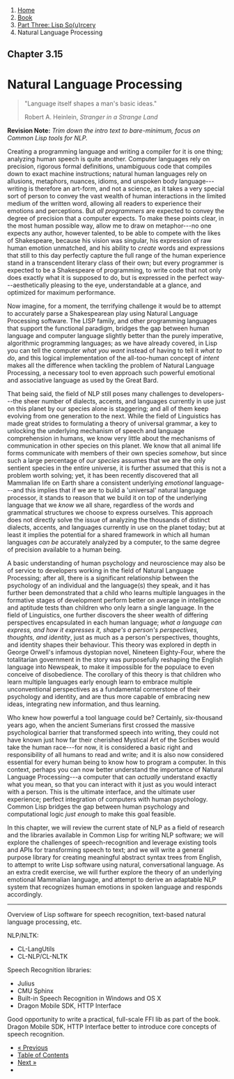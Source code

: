 <ol class="breadcrumb">
  <li><a href="/">Home</a></li>
  <li><a href="/book/">Book</a></li>
  <li><a href="/book/3-0-0-overview/">Part Three: Lisp So(u)rcery</a></li>
  <li class="active">Natural Language Processing</li>
</ol>

## Chapter 3.15

# Natural Language Processing

> "Language itself shapes a man's basic ideas."
> <footer>Robert A. Heinlein, <em>Stranger in a Strange Land</em></footer>

**Revision Note:** *Trim down the intro text to bare-minimum, focus on Common Lisp tools for NLP.*

Creating a programming language and writing a compiler for it is one thing; analyzing human speech is quite another.  Computer languages rely on precision, rigorous formal definitions, unambiguous code that compiles down to exact machine instructions; natural human languages rely on allusions, metaphors, nuances, idioms, and unspoken body language---writing is therefore an art-form, and not a science, as it takes a very special sort of person to convey the vast wealth of human interactions in the limited medium of the written word, allowing all readers to experience their emotions and perceptions.  But *all programmers* are expected to convey the degree of precision that a computer expects.  To make these points clear, in the most human possible way, allow me to draw on metaphor---no one expects any author, however talented, to be able to compete with the likes of Shakespeare, because his vision was singular, his expression of raw human emotion unmatched, and his ability to *create* words and expressions that still to this day perfectly capture the full range of the human experience stand in a transcendent literary class of their own; but every programmer is expected to be a Shakespeare of programming, to write code that not only does exactly what it is supposed to do, but is expressed in the perfect way---aesthetically pleasing to the eye, understandable at a glance, and optimized for maximum performance.

Now imagine, for a moment, the terrifying challenge it would be to attempt to accurately parse a Shakespearean play using Natural Language Processing software.  The LISP family, and other programming languages that support the functional paradigm, bridges the gap between human language and computer language slightly better than the purely imperative, algorithmic programming languages; as we have already covered, in Lisp you can tell the computer *what you want* instead of having to tell it *what to do*, and this logical implementation of the all-too-human concept of *intent* makes all the difference when tackling the problem of Natural Language Processing, a necessary tool to even approach such powerful emotional and associative language as used by the Great Bard.

That being said, the field of NLP still poses many challenges to developers---the sheer number of dialects, accents, and languages currently in use just on this planet by our species alone is staggering; and all of them keep evolving from one generation to the next.  While the field of Linguistics has made great strides to formulating a theory of universal grammar, a key to unlocking the underlying mechanism of speech and language comprehension in humans, we know very little about the mechanisms of communication in other species on this planet.  We know that all animal life forms communicate with members of their own species *somehow*, but since such a large percentage of *our species* assumes that we are the only sentient species in the entire universe, it is further assumed that this is not a problem worth solving; yet, it has been recently discovered that all Mammalian life on Earth share a consistent underlying *emotional* language---and this implies that if we are to build a 'universal' natural language processor, it stands to reason that we build it on top of the underlying language that we *know* we all share, regardless of the words and grammatical structures we choose to express ourselves.  This approach does not directly solve the issue of analyzing the thousands of distinct dialects, accents, and languages currently in use on the planet today; but at least it implies the potential for a shared framework in which all human languages *can be* accurately analyzed by a computer, to the same degree of precision available to a human being.

A basic understanding of human psychology and neuroscience may also be of service to developers working in the field of Natural Language Processing; after all, there is a significant relationship between the psychology of an individual and the language(s) they speak, and it has further been demonstrated that a child who learns multiple languages in the formative stages of development perform better on average in intelligence and aptitude tests than children who only learn a single language.  In the field of Linguistics, one further discovers the sheer wealth of differing perspectives encapsulated in each human language; *what a language can express, and how it expresses it, shape's a person's perspectives, thoughts, and identity*, just as much as a person's perspectives, thoughts, and identity shapes their behaviour.  This theory was explored in depth in George Orwell's infamous dystopian novel, Nineteen Eighty-Four, where the totalitarian government in the story was purposefully reshaping the English language into Newspeak, to make it impossible for the populace to even conceive of disobedience.  The corollary of this theory is that children who learn multiple languages early enough learn to embrace multiple unconventional perspectives as a fundamental cornerstone of their psychology and identity, and are thus more capable of embracing new ideas, integrating new information, and thus learning.

Who knew how powerful a tool language could be?  Certainly, six-thousand years ago, when the ancient Sumerians first crossed the massive psychological barrier that transformed speech into writing, they could not have known just how far their cherished Mystical Art of the Scribes would take the human race---for now, it is considered a basic right and responsibility of all humans to read and write; and it is also now considered essential for every human being to know how to program a computer.  In this context, perhaps you can now better understand the importance of Natural Language Processing---a computer that can *actually* understand exactly what you mean, so that you can interact with it just as you would interact with a person.  This is the ultimate interface, and the ultimate user experience; perfect integration of computers with human psychology.  Common Lisp bridges the gap between human psychology and computational logic *just enough* to make this goal feasible.

In this chapter, we will review the current state of NLP as a field of research and the libraries available in Common Lisp for writing NLP software; we will explore the challenges of speech-recognition and leverage existing tools and APIs for transforming speech to text; and we will write a general purpose library for creating meaningful abstract syntax trees from English, to attempt to write Lisp software using natural, conversational language.  As an extra credit exercise, we will further explore the theory of an underlying emotional Mammalian language, and attempt to derive an adaptable NLP system that recognizes human emotions in spoken language and responds accordingly.

---

Overview of Lisp software for speech recognition, text-based natural language processing, etc.

NLP/NLTK:

* CL-LangUtils
* CL-NLP/CL-NLTK

Speech Recognition libraries:

* Julius
* CMU Sphinx
* Built-in Speech Recognition in Windows and OS X
* Dragon Mobile SDK, HTTP Interface

Good opportunity to write a practical, full-scale FFI lib as part of the book.  Dragon Mobile SDK, HTTP Interface better to introduce core concepts of speech recognition.


<ul class="pager">
  <li class="previous"><a href="/book/3-14-0-quantum-computing/">&laquo; Previous</a></li>
  <li><a href="/book/">Table of Contents</a></li>
  <li class="next"><a href="/book/3-16-0-ai/">Next &raquo;</a><li>
</ul>

